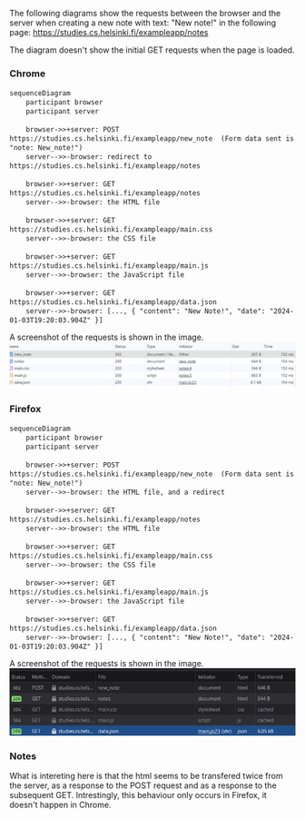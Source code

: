 The following diagrams show the requests between the browser and the server when creating a new note with text: "New note!" in the following page: https://studies.cs.helsinki.fi/exampleapp/notes

The diagram doesn't show the initial GET requests when the page is loaded.

### Chrome

```mermaid
sequenceDiagram
    participant browser
    participant server

    browser->>+server: POST https://studies.cs.helsinki.fi/exampleapp/new_note  (Form data sent is  "note: New_note!")
    server-->>-browser: redirect to https://studies.cs.helsinki.fi/exampleapp/notes

    browser->>+server: GET https://studies.cs.helsinki.fi/exampleapp/notes
    server-->>-browser: the HTML file

    browser->>+server: GET https://studies.cs.helsinki.fi/exampleapp/main.css
    server-->>-browser: the CSS file

    browser->>+server: GET https://studies.cs.helsinki.fi/exampleapp/main.js
    server-->>-browser: the JavaScript file

    browser->>+server: GET https://studies.cs.helsinki.fi/exampleapp/data.json
    server-->>-browser: [..., { "content": "New Note!", "date": "2024-01-03T19:20:03.904Z" }]
```

A screenshot of the requests is shown in the image.
![Chrome requests](image-1.png)

### Firefox

```mermaid
sequenceDiagram
    participant browser
    participant server

    browser->>+server: POST https://studies.cs.helsinki.fi/exampleapp/new_note  (Form data sent is  "note: New_note!")
    server-->>-browser: the HTML file, and a redirect

    browser->>+server: GET https://studies.cs.helsinki.fi/exampleapp/notes
    server-->>-browser: the HTML file

    browser->>+server: GET https://studies.cs.helsinki.fi/exampleapp/main.css
    server-->>-browser: the CSS file

    browser->>+server: GET https://studies.cs.helsinki.fi/exampleapp/main.js
    server-->>-browser: the JavaScript file

    browser->>+server: GET https://studies.cs.helsinki.fi/exampleapp/data.json
    server-->>-browser: [..., { "content": "New Note!", "date": "2024-01-03T19:20:03.904Z" }]
```
A screenshot of the requests is shown in the image.
![Firefox request](image.png)

### Notes

What is intereting here is that the html seems to be transfered twice from the server, as a response to the POST request and as a response to the subsequent GET. Intrestingly, this behaviour only occurs in Firefox, it doesn't happen in Chrome. 